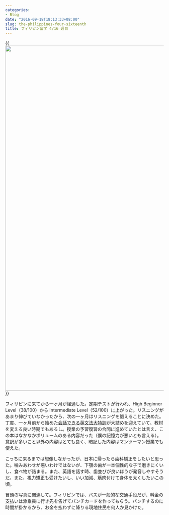 ```yaml
---
categories:
- Blog
date: "2016-09-18T18:13:33+08:00"
slug: the-philippines-four-sixteenth
title: フィリピン留学 4/16 週目
---
```


{{<img alt="" src="/images/2016/09/the-philippines-four-sixteenth.jpg" width="1456" height="1092">}}

フィリピンに来てから一ヶ月が経過した。定期テストが行われ、High Beginner Level（38/100）から Intermediate Level（52/100）に上がった。リスニングがあまり伸びていなかったから、次の一ヶ月はリスニングを鍛えることに決めた。丁度、一ヶ月前から始めた[会話できる英文法大特訓](http://www.amazon.co.jp/exec/obidos/ASIN/4863921179/rakuishi-22/ref=nosim/)が大詰めを迎えていて、教材を変える良い時期でもあるし。授業の予習復習の合間に進めていたとは言え、この本はなかなかボリュームのある内容だった（僕の記憶力が悪いとも言える）。意訳が多いこと以外の内容はとても良く、暗記した内容はマンツーマン授業でも使えた。

こっちに来るまでは想像しなかったが、日本に帰ったら歯科矯正をしたいと思った。噛みあわせが悪いわけではないが、下顎の歯が一本個性的な子で磨きにくいし、食べ物が詰まる。また、英語を話す時、歯並びが良いほうが発音しやすそうだ。また、視力矯正も受けたいし、いい加減、筋肉付けて身体を太くしたいこの頃。

冒頭の写真に関連して。フィリピンでは、バスが一般的な交通手段だが、料金の支払いは添乗員に行き先を告げてパンチカードを作ってもらう。パンチするのに時間が掛かるから、お金を払わずに降りる現地住民を何人か見かけた。
